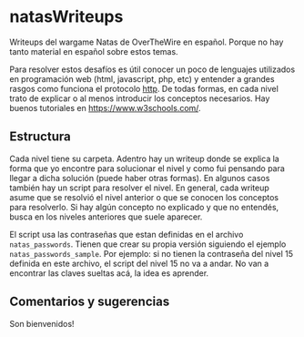 # natasWriteups

Writeups del wargame Natas de OverTheWire en español. Porque no hay tanto material en español sobre estos temas.

Para resolver estos desafíos es útil conocer un poco de lenguajes utilizados en programación web (html, javascript, php, etc) y entender a grandes rasgos como funciona el protocolo [http](https://es.wikipedia.org/wiki/Protocolo_de_transferencia_de_hipertexto). De todas formas, en cada nivel trato de explicar o al menos introducir los conceptos necesarios. Hay buenos tutoriales en https://www.w3schools.com/.

## Estructura

Cada nivel tiene su carpeta. Adentro hay un writeup donde se explica la forma que yo encontre para solucionar el nivel y como fui pensando para llegar a dicha solución (puede haber otras formas). En algunos casos también hay un script para resolver el nivel. En general, cada writeup asume que se resolvió el nivel anterior o que se conocen los conceptos para resolverlo. Si hay algún concepto no explicado y que no entendés, busca en los niveles anteriores que suele aparecer.

El script usa las contraseñas que estan definidas en el archivo `natas_passwords`. Tienen que crear su propia versión siguiendo el ejemplo `natas_passwords_sample`. Por ejemplo: si no tienen la contraseña del nivel 15 definida en este archivo, el script del nivel 15 no va a andar. No van a encontrar las claves sueltas acá, la idea es aprender.

## Comentarios y sugerencias

Son bienvenidos!
